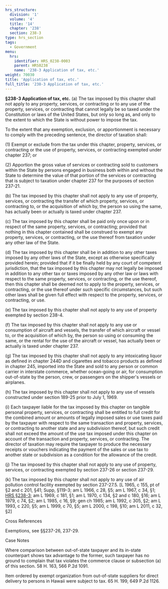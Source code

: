 ```yaml
---
hrs_structure:
  division: '1'
  volume: '4'
  title: '14'
  chapter: '238'
  section: 238-3
type: hrs_section
tags:
  - Government
menu:
  hrs:
    identifier: HRS_0238-0003
    parent: HRS0238
    name: '238-3 Application of tax, etc.'
weight: 70030
title: 'Application of tax, etc.'
full_title: '238-3 Application of tax, etc.'
---
```

**§238-3 Application of tax, etc.** (a) The tax imposed by this chapter shall not apply to any property, services, or contracting or to any use of the property, services, or contracting that cannot legally be so taxed under the Constitution or laws of the United States, but only so long as, and only to the extent to which the State is without power to impose the tax.

To the extent that any exemption, exclusion, or apportionment is necessary to comply with the preceding sentence, the director of taxation shall:

(1) Exempt or exclude from the tax under this chapter, property, services, or contracting or the use of property, services, or contracting exempted under chapter 237; or

(2) Apportion the gross value of services or contracting sold to customers within the State by persons engaged in business both within and without the State to determine the value of that portion of the services or contracting that is subject to taxation under chapter 237 for the purposes of section 237-21.

(b) The tax imposed by this chapter shall not apply to any use of property, services, or contracting the transfer of which property, services, or contracting to, or the acquisition of which by, the person so using the same, has actually been or actually is taxed under chapter 237.

(c) The tax imposed by this chapter shall be paid only once upon or in respect of the same property, services, or contracting; provided that nothing in this chapter contained shall be construed to exempt any property, services, or contracting, or the use thereof from taxation under any other law of the State.

(d) The tax imposed by this chapter shall be in addition to any other taxes imposed by any other laws of the State, except as otherwise specifically provided herein; provided that if it be finally held by any court of competent jurisdiction, that the tax imposed by this chapter may not legally be imposed in addition to any other tax or taxes imposed by any other law or laws with respect to the same property, services, or contracting, or the use thereof, then this chapter shall be deemed not to apply to the property, services, or contracting, or the use thereof under such specific circumstances, but such other laws shall be given full effect with respect to the property, services, or contracting, or use.

(e) The tax imposed by this chapter shall not apply to any use of property exempted by section 238-4.

(f) The tax imposed by this chapter shall not apply to any use or consumption of aircraft and vessels, the transfer of which aircraft or vessel to, or the acquisition of which by, the person so using or consuming the same, or the rental for the use of the aircraft or vessel, has actually been or actually is taxed under chapter 237.

(g) The tax imposed by this chapter shall not apply to any intoxicating liquor as defined in chapter 244D and cigarettes and tobacco products as defined in chapter 245, imported into the State and sold to any person or common carrier in interstate commerce, whether ocean-going or air, for consumption out-of-state by the person, crew, or passengers on the shipper's vessels or airplanes.

(h) The tax imposed by this chapter shall not apply to any use of vessels constructed under section 189-25 prior to July 1, 1969.

(i) Each taxpayer liable for the tax imposed by this chapter on tangible personal property, services, or contracting shall be entitled to full credit for the combined amount or amounts of legally imposed sales or use taxes paid by the taxpayer with respect to the same transaction and property, services, or contracting to another state and any subdivision thereof, but such credit shall not exceed the amount of the use tax imposed under this chapter on account of the transaction and property, services, or contracting. The director of taxation may require the taxpayer to produce the necessary receipts or vouchers indicating the payment of the sales or use tax to another state or subdivision as a condition for the allowance of the credit.

(j) The tax imposed by this chapter shall not apply to any use of property, services, or contracting exempted by section 237-26 or section 237-29.

(k) The tax imposed by this chapter shall not apply to any use of air pollution control facility exempted by section 237-27.5\. [L 1965, c 155, pt of §2 and c 201, §41; Supp, §119-3; am L 1966, c 28, §5; am L 1967, c 34, §1; [HRS §238-3](/title-14/chapter-238/section-238-3/); am L 1969, c 181, §1; am L 1970, c 134, §2 and c 180, §16; am L 1979, c 74, §2; am L 1985, c 16, §9; gen ch 1985; am L 1992, c 305, §2; am L 1993, c 220, §5; am L 1999, c 70, §5; am L 2000, c 198, §10; am L 2011, c 32, §2]

Cross References

Exemptions, see §§237-26, 237-29.

Case Notes

Where comparison between out-of-state taxpayer and its in-state counterpart shows tax advantage to the former, such taxpayer has no ground to complain that tax violates the commerce clause or subsection (a) of this section. 58 H. 163, 566 P.2d 1091.

Item ordered by exempt organization from out-of-state suppliers for direct delivery to persons in Hawaii were subject to tax. 65 H. 199, 649 P.2d 1126.